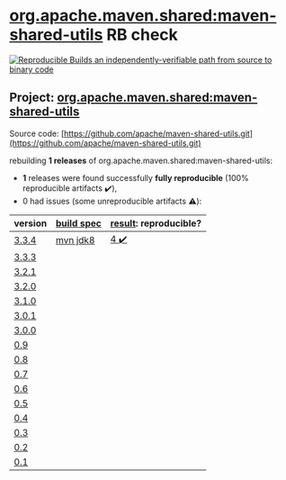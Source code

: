[org.apache.maven.shared:maven-shared-utils](https://search.maven.org/artifact/org.apache.maven.shared/maven-shared-utils/) RB check
=======

[![Reproducible Builds](https://reproducible-builds.org/images/logos/rb.svg) an independently-verifiable path from source to binary code](https://reproducible-builds.org/)

## Project: [org.apache.maven.shared:maven-shared-utils](https://search.maven.org/artifact/org.apache.maven.shared/maven-shared-utils/)

Source code: [https://github.com/apache/maven-shared-utils.git](https://github.com/apache/maven-shared-utils.git)

rebuilding **1 releases** of org.apache.maven.shared:maven-shared-utils:
- **1** releases were found successfully **fully reproducible** (100% reproducible artifacts :heavy_check_mark:),
- 0 had issues (some unreproducible artifacts :warning:):

| version | [build spec](BUILDSPEC.md) | [result](https://reproducible-builds.org/docs/jvm/): reproducible? |
| -- | --------- | ------ |
| [3.3.4](https://search.maven.org/artifact/org.apache.maven.shared/maven-shared-utils/3.3.4/pom) | [mvn jdk8](maven-shared-utils-3.3.4.buildspec) | [4 :heavy_check_mark: ](maven-shared-utils-3.3.4.buildcompare) |
| [3.3.3](https://search.maven.org/artifact/org.apache.maven.shared/maven-shared-utils/3.3.3/pom) | | |
| [3.2.1](https://search.maven.org/artifact/org.apache.maven.shared/maven-shared-utils/3.2.1/pom) | | |
| [3.2.0](https://search.maven.org/artifact/org.apache.maven.shared/maven-shared-utils/3.2.0/pom) | | |
| [3.1.0](https://search.maven.org/artifact/org.apache.maven.shared/maven-shared-utils/3.1.0/pom) | | |
| [3.0.1](https://search.maven.org/artifact/org.apache.maven.shared/maven-shared-utils/3.0.1/pom) | | |
| [3.0.0](https://search.maven.org/artifact/org.apache.maven.shared/maven-shared-utils/3.0.0/pom) | | |
| [0.9](https://search.maven.org/artifact/org.apache.maven.shared/maven-shared-utils/0.9/pom) | | |
| [0.8](https://search.maven.org/artifact/org.apache.maven.shared/maven-shared-utils/0.8/pom) | | |
| [0.7](https://search.maven.org/artifact/org.apache.maven.shared/maven-shared-utils/0.7/pom) | | |
| [0.6](https://search.maven.org/artifact/org.apache.maven.shared/maven-shared-utils/0.6/pom) | | |
| [0.5](https://search.maven.org/artifact/org.apache.maven.shared/maven-shared-utils/0.5/pom) | | |
| [0.4](https://search.maven.org/artifact/org.apache.maven.shared/maven-shared-utils/0.4/pom) | | |
| [0.3](https://search.maven.org/artifact/org.apache.maven.shared/maven-shared-utils/0.3/pom) | | |
| [0.2](https://search.maven.org/artifact/org.apache.maven.shared/maven-shared-utils/0.2/pom) | | |
| [0.1](https://search.maven.org/artifact/org.apache.maven.shared/maven-shared-utils/0.1/pom) | | |

